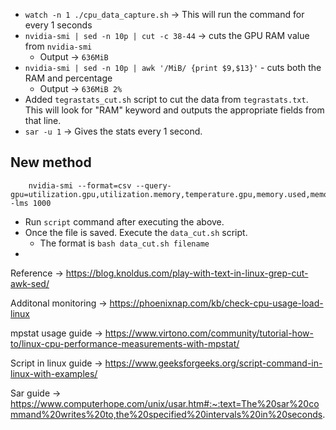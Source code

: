 
- `watch -n 1 ./cpu_data_capture.sh` -> This will run the command for every 1 seconds
- `nvidia-smi | sed -n 10p | cut -c 38-44` -> cuts the GPU RAM value from `nvidia-smi`
	- Output -> `636MiB`
- `nvidia-smi | sed -n 10p | awk '/MiB/ {print $9,$13}'` - cuts both the RAM and percentage
	- Output -> `636MiB 2%`
- Added `tegrastats_cut.sh` script to cut the data from `tegrastats.txt`. This will look for "RAM" keyword and outputs the appropriate fields from that line. 
- `sar -u 1` -> Gives the stats every 1 second.

## New method
```
	nvidia-smi --format=csv --query-gpu=utilization.gpu,utilization.memory,temperature.gpu,memory.used,memory.free,memory.reserved,memory.total,pstate,fan.speed,power.draw -lms 1000
```
- Run `script` command after executing the above.
- Once the file is saved. Execute the `data_cut.sh` script.
	- The format is `bash data_cut.sh filename`
- 

Reference -> https://blog.knoldus.com/play-with-text-in-linux-grep-cut-awk-sed/

Additonal monitoring -> https://phoenixnap.com/kb/check-cpu-usage-load-linux

mpstat usage guide -> https://www.virtono.com/community/tutorial-how-to/linux-cpu-performance-measurements-with-mpstat/

Script in linux guide -> https://www.geeksforgeeks.org/script-command-in-linux-with-examples/

Sar guide -> https://www.computerhope.com/unix/usar.htm#:~:text=The%20sar%20command%20writes%20to,the%20specified%20intervals%20in%20seconds.

